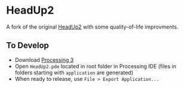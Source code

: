 # HeadUp2

A fork of the original [HeadUp2](https://github.com/CoretechR/HeadUp2) with some quality-of-life improvments.

## To Develop

 * Download [Processing 3](https://wiki.processing.org/download/)
 * Open `HeadUp2.pde` located in root folder in Processing IDE (files in folders starting with `application` are generated)
 * When ready to release, use `File > Export Application...`
